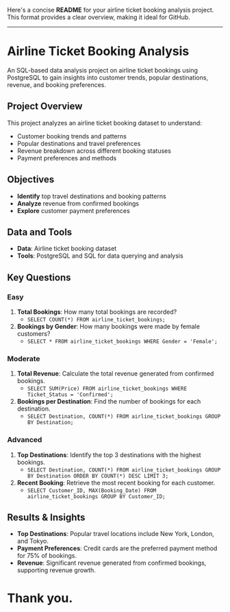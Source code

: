 Here's a concise **README** for your airline ticket booking analysis project. This format provides a clear overview, making it ideal for GitHub.

---

# Airline Ticket Booking Analysis

An SQL-based data analysis project on airline ticket bookings using PostgreSQL to gain insights into customer trends, popular destinations, revenue, and booking preferences.

## Project Overview

This project analyzes an airline ticket booking dataset to understand:
- Customer booking trends and patterns
- Popular destinations and travel preferences
- Revenue breakdown across different booking statuses
- Payment preferences and methods

## Objectives

- **Identify** top travel destinations and booking patterns
- **Analyze** revenue from confirmed bookings
- **Explore** customer payment preferences

## Data and Tools

- **Data**: Airline ticket booking dataset
- **Tools**: PostgreSQL and SQL for data querying and analysis

## Key Questions

### Easy
1. **Total Bookings**: How many total bookings are recorded?
   - `SELECT COUNT(*) FROM airline_ticket_bookings;`
2. **Bookings by Gender**: How many bookings were made by female customers?
   - `SELECT * FROM airline_ticket_bookings WHERE Gender = 'Female';`

### Moderate
1. **Total Revenue**: Calculate the total revenue generated from confirmed bookings.
   - `SELECT SUM(Price) FROM airline_ticket_bookings WHERE Ticket_Status = 'Confirmed';`
2. **Bookings per Destination**: Find the number of bookings for each destination.
   - `SELECT Destination, COUNT(*) FROM airline_ticket_bookings GROUP BY Destination;`

### Advanced
1. **Top Destinations**: Identify the top 3 destinations with the highest bookings.
   - `SELECT Destination, COUNT(*) FROM airline_ticket_bookings GROUP BY Destination ORDER BY COUNT(*) DESC LIMIT 3;`
2. **Recent Booking**: Retrieve the most recent booking for each customer.
   - `SELECT Customer_ID, MAX(Booking_Date) FROM airline_ticket_bookings GROUP BY Customer_ID;`

## Results & Insights

- **Top Destinations**: Popular travel locations include New York, London, and Tokyo.
- **Payment Preferences**: Credit cards are the preferred payment method for 75% of bookings.
- **Revenue**: Significant revenue generated from confirmed bookings, supporting revenue growth.

# Thank you.
